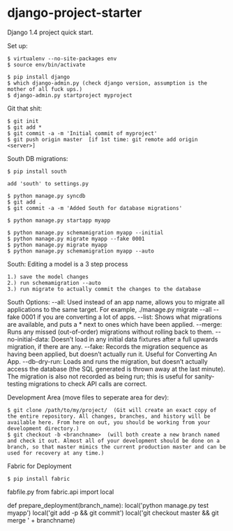 django-project-starter
======================

Django 1.4 project quick start. 

Set up:

    $ virtualenv --no-site-packages env
    $ source env/bin/activate

    $ pip install django
    $ which django-admin.py (check django version, assumption is the mother of all fuck ups.)
    $ django-admin.py startproject myproject

Git that shit:

    $ git init
    $ git add *
    $ git commit -a -m 'Initial commit of myproject'
    $ git push origin master  [if 1st time: git remote add origin <server>]

South DB migrations:

    $ pip install south

    add 'south' to settings.py

    $ python manage.py syncdb
    $ git add .
    $ git commit -a -m 'Added South for database migrations'

    $ python manage.py startapp myapp

    $ python manage.py schemamigration myapp --initial
    $ python manage.py migrate myapp --fake 0001
    $ python manage.py migrate myapp
    $ python manage.py schemamigration myapp --auto
 
South: Editing a model is a 3 step process
   
    1.) save the model changes
    2.) run schemamigration --auto
    3.) run migrate to actually commit the changes to the database
    
South Options:
        --all: Used instead of an app name, allows you to migrate all applications to the same target. For example, ./manage.py migrate --all --fake 0001 if you are converting a lot of apps.
        --list: Shows what migrations are available, and puts a * next to ones which have been applied.
        --merge: Runs any missed (out-of-order) migrations without rolling back to them.
        --no-initial-data: Doesn’t load in any initial data fixtures after a full upwards migration, if there are any.
        --fake: Records the migration sequence as having been applied, but doesn’t actually run it. Useful for Converting An App.
        --db-dry-run: Loads and runs the migration, but doesn’t actually access the database (the SQL generated is thrown away at the last minute). The migration is also not recorded as being run; this is useful for sanity-testing migrations to check API calls are correct.

Development Area (move files to seperate area for dev):

    $ git clone /path/to/my/project/  (Git will create an exact copy of the entire repository. All changes, branches, and history will be available here. From here on out, you should be working from your development directory.)
    $ git checkout -b <branchname>  (will both create a new branch named and check it out. Almost all of your development should be done on a branch, so that master mimics the current production master and can be used for recovery at any time.)

Fabric for Deployment
    
    $ pip install fabric
    
fabfile.py
from fabric.api import local

def prepare_deployment(branch_name):
    local('python manage.py test myapp')
    local('git add -p && git commit')
    local('git checkout master && git merge ' + branchname)
    
